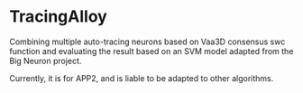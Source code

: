 # TracingAlloy

Combining multiple auto-tracing neurons based on Vaa3D consensus swc function and evaluating the result based on an SVM model adapted from the Big Neuron project.

Currently, it is for APP2, and is liable to be adapted to other algorithms.
